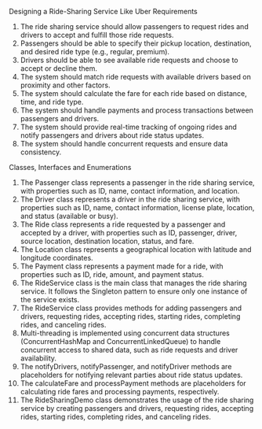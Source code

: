 Designing a Ride-Sharing Service Like Uber
Requirements
1. The ride sharing service should allow passengers to request rides and drivers to accept and fulfill those ride requests.
2. Passengers should be able to specify their pickup location, destination, and desired ride type (e.g., regular, premium).
3. Drivers should be able to see available ride requests and choose to accept or decline them.
4. The system should match ride requests with available drivers based on proximity and other factors.
5. The system should calculate the fare for each ride based on distance, time, and ride type.
6. The system should handle payments and process transactions between passengers and drivers.
7. The system should provide real-time tracking of ongoing rides and notify passengers and drivers about ride status updates.
8. The system should handle concurrent requests and ensure data consistency.

Classes, Interfaces and Enumerations
1. The Passenger class represents a passenger in the ride sharing service, with properties such as ID, name, contact information, and location.
2. The Driver class represents a driver in the ride sharing service, with properties such as ID, name, contact information, license plate, location, and status (available or busy).
3. The Ride class represents a ride requested by a passenger and accepted by a driver, with properties such as ID, passenger, driver, source location, destination location, status, and fare.
4. The Location class represents a geographical location with latitude and longitude coordinates.
5. The Payment class represents a payment made for a ride, with properties such as ID, ride, amount, and payment status.
6. The RideService class is the main class that manages the ride sharing service. It follows the Singleton pattern to ensure only one instance of the service exists.
7. The RideService class provides methods for adding passengers and drivers, requesting rides, accepting rides, starting rides, completing rides, and canceling rides.
8. Multi-threading is implemented using concurrent data structures (ConcurrentHashMap and ConcurrentLinkedQueue) to handle concurrent access to shared data, such as ride requests and driver availability.
9. The notifyDrivers, notifyPassenger, and notifyDriver methods are placeholders for notifying relevant parties about ride status updates.
10. The calculateFare and processPayment methods are placeholders for calculating ride fares and processing payments, respectively.
11. The RideSharingDemo class demonstrates the usage of the ride sharing service by creating passengers and drivers, requesting rides, accepting rides, starting rides, completing rides, and canceling rides.